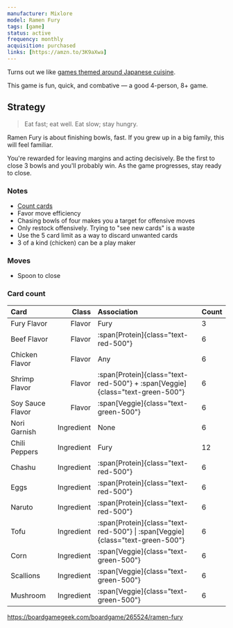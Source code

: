 ```yaml
---
manufacturer: Mixlore
model: Ramen Fury
tags: [game]
status: active
frequency: monthly
acquisition: purchased
links: [https://amzn.to/3K9aXwa]
---
```


Turns out we like [games themed around Japanese cuisine][sushi go party!].

This game is fun, quick, and combative — a good 4-person, 8+ game.

## Strategy

> Eat fast; eat well. Eat slow; stay hungry.

Ramen Fury is about finishing bowls, fast.
If you grew up in a big family, this will feel familiar.

You're rewarded for leaving margins and acting decisively.
Be the first to close 3 bowls and you'll probably win.
As the game progresses, stay ready to close.

### Notes

- [Count cards](#card-count)
- Favor move efficiency
- Chasing bowls of four makes you a target for offensive moves
- Only restock offensively. Trying to "see new cards" is a waste
- Use the 5 card limit as a way to discard unwanted cards
- 3 of a kind (chicken) can be a play maker

### Moves

- Spoon to close

### Card count

| Card             |      Class | Association                                                                   | Count |
| :--------------- | ---------: | :---------------------------------------------------------------------------- | :---- |
| Fury Flavor      |     Flavor | Fury                                                                          | 3     |
| Beef Flavor      |     Flavor | :span[Protein]{class="text-red-500"}                                          | 6     |
| Chicken Flavor   |     Flavor | Any                                                                           | 6     |
| Shrimp Flavor    |     Flavor | :span[Protein]{class="text-red-500"} + :span[Veggie]{class="text-green-500"}  | 6     |
| Soy Sauce Flavor |     Flavor | :span[Veggie]{class="text-green-500"}                                         | 6     |
| Nori Garnish     | Ingredient | None                                                                          | 6     |
| Chili Peppers    | Ingredient | Fury                                                                          | 12    |
| Chashu           | Ingredient | :span[Protein]{class="text-red-500"}                                          | 6     |
| Eggs             | Ingredient | :span[Protein]{class="text-red-500"}                                          | 6     |
| Naruto           | Ingredient | :span[Protein]{class="text-red-500"}                                          | 6     |
| Tofu             | Ingredient | :span[Protein]{class="text-red-500"} \| :span[Veggie]{class="text-green-500"} | 6     |
| Corn             | Ingredient | :span[Veggie]{class="text-green-500"}                                         | 6     |
| Scallions        | Ingredient | :span[Veggie]{class="text-green-500"}                                         | 6     |
| Mushroom         | Ingredient | :span[Veggie]{class="text-green-500"}                                         | 6     |

[sushi go party!]: /uses/sushi-go-party

https://boardgamegeek.com/boardgame/265524/ramen-fury
